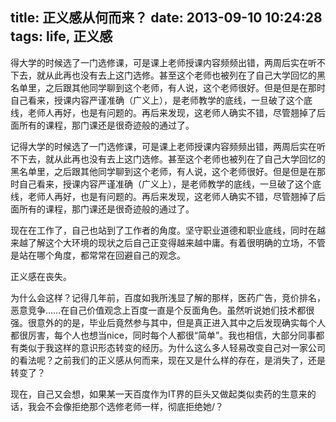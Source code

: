 title: 正义感从何而来？
date: 2013-09-10 10:24:28
tags: life, 正义感
---
得大学的时候选了一门选修课，可是课上老师授课内容频频出错，两周后实在听不下去，就从此再也没有去上这门选修。甚至这个老师也被列在了自己大学回忆的黑名单里，之后跟其他同学聊到这个老师，有人说，这个老师很好。但是但是在那时自己看来，授课内容严谨准确（广义上），是老师教学的底线，一旦破了这个底线，老师人再好，也是有问题的。再后来发现，这老师人确实不错，尽管翘掉了后面所有的课程，那门课还是很奇迹般的通过了。
<!--more-->
记得大学的时候选了一门选修课，可是课上老师授课内容频频出错，两周后实在听不下去，就从此再也没有去上这门选修。甚至这个老师也被列在了自己大学回忆的黑名单里，之后跟其他同学聊到这个老师，有人说，这个老师很好。但是但是在那时自己看来，授课内容严谨准确（广义上），是老师教学的底线，一旦破了这个底线，老师人再好，也是有问题的。再后来发现，这老师人确实不错，尽管翘掉了后面所有的课程，那门课还是很奇迹般的通过了。

现在在工作了，自己也站到了工作者的角度。坚守职业道德和职业底线，同时在越来越了解这个大环境的现状之后自己正变得越来越中庸。有着很明确的立场，不管是站在哪个角度，都常常在回避自己的观念。

正义感在丧失。

为什么会这样？记得几年前，百度如我所浅显了解的那样，医药广告，竞价排名，恶意竞争……在自己价值观念上百度一直是个反面角色。虽然听说她们技术都很强。很意外的的是，毕业后竟然参与其中，但是真正进入其中之后发现确实每个人都很厉害，每个人也想当nice，同时每个人都很“简单”。我也相信，大部分同事都有类似于我这样的意识形态转变的经历。为什么这么多人轻易改变自己对一家公司的看法呢？之前我们的正义感从何而来，现在又是什么样的存在，是消失了，还是转变了？

现在，自己又会想，如果某一天百度作为IT界的巨头又做起类似卖药的生意来的话，我会不会像拒绝那个选修老师一样，彻底拒绝她/？